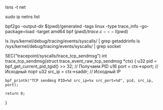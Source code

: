 lsns -t net


sudo ip netns list


bpf2go -output-dir $(pwd)/generated -tags linux -type trace_info -go-package=load -target amd64 bpf $(pwd)/trace.c -- -I$(pwd)


ls /sys/kernel/debug/tracing/events/syscalls/ | grep getaddrinfo
ls /sys/kernel/debug/tracing/events/syscalls/ | grep socket


SEC("tracepoint/syscalls/trace_tcp_sendmsg")
int trace_tcp_sendmsg(struct trace_event_raw_tcp_sendmsg *ctx) {
    u32 pid = bpf_get_current_pid_tgid() >> 32;  // Получаем PID
    u16 port = ctx->sport;  // Исходный порт
    u32 src_ip = ctx->saddr;  // Исходный IP

    bpf_printk("TCP sendmsg PID=%d src_ip=%x src_port=%d", pid, src_ip, port);

    return 0;
}








